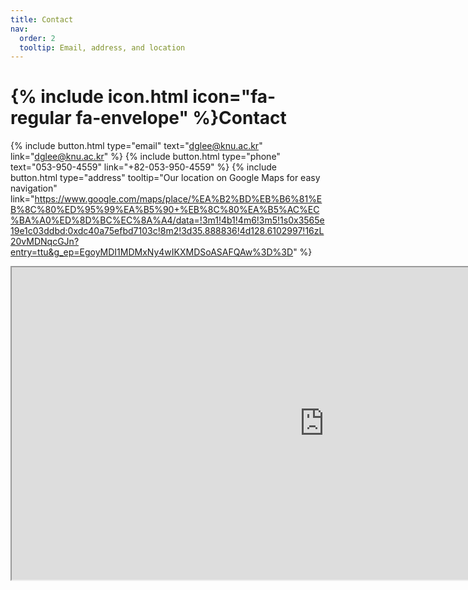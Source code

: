 ```yaml
---
title: Contact
nav:
  order: 2
  tooltip: Email, address, and location
---
```


# {% include icon.html icon="fa-regular fa-envelope" %}Contact


{%
  include button.html
  type="email"
  text="dglee@knu.ac.kr"
  link="dglee@knu.ac.kr"
%}
{%
  include button.html
  type="phone"
  text="053-950-4559"
  link="+82-053-950-4559"
%}
{%
  include button.html
  type="address"
  tooltip="Our location on Google Maps for easy navigation"
  link="https://www.google.com/maps/place/%EA%B2%BD%EB%B6%81%EB%8C%80%ED%95%99%EA%B5%90+%EB%8C%80%EA%B5%AC%EC%BA%A0%ED%8D%BC%EC%8A%A4/data=!3m1!4b1!4m6!3m5!1s0x3565e19e1c03ddbd:0xdc40a75efbd7103c!8m2!3d35.888836!4d128.6102997!16zL20vMDNqcGJn?entry=ttu&g_ep=EgoyMDI1MDMxNy4wIKXMDSoASAFQAw%3D%3D"
%}

<iframe src="https://www.google.com/maps/embed?pb=!1m18!1m12!1m3!1d3232.374591589482!2d128.60771941161187!3d35.888840318426574!2m3!1f0!2f0!3f0!3m2!1i1024!2i768!4f13.1!3m3!1m2!1s0x3565e19e1c03ddbd%3A0xdc40a75efbd7103c!2z6rK967aB64yA7ZWZ6rWQIOuMgOq1rOy6oO2NvOyKpA!5e0!3m2!1sko!2skr!4v1742453982930!5m2!1sko!2skr" width="1000" height="500" style="border:10;" allowfullscreen="" loading="lazy" referrerpolicy="no-referrer-when-downgrade"></iframe>

